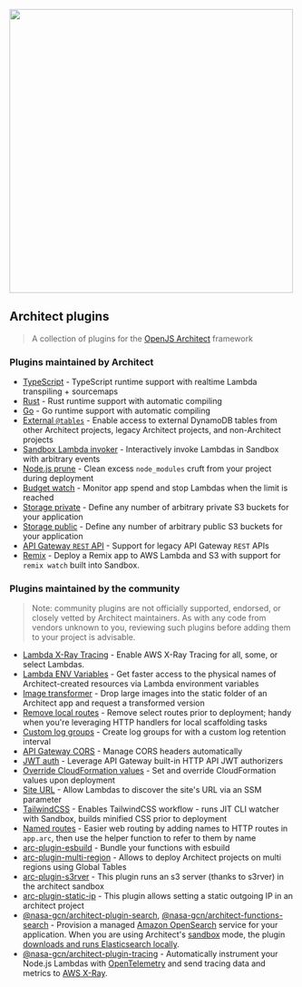 [<img src="https://assets.arc.codes/architect-logo-500b@2x.png" width=500>](https://github.com/architect/plugins)

## Architect plugins

> A collection of plugins for the [OpenJS Architect](https://arc.codes) framework


### Plugins maintained by Architect

- [TypeScript](https://www.npmjs.com/package/@architect/plugin-typescript) - TypeScript runtime support with realtime Lambda transpiling + sourcemaps
- [Rust](https://www.npmjs.com/package/@architect/plugin-rust) - Rust runtime support with automatic compiling
- [Go](https://www.npmjs.com/package/@architect/plugin-go) - Go runtime support with automatic compiling
- [External `@tables`](https://www.npmjs.com/package/@architect/plugin-external-tables) - Enable access to external DynamoDB tables from other Architect projects, legacy Architect projects, and non-Architect projects
- [Sandbox Lambda invoker](https://www.npmjs.com/package/@architect/plugin-lambda-invoker) - Interactively invoke Lambdas in Sandbox with arbitrary events
- [Node.js prune](https://www.npmjs.com/package/@architect/plugin-node-prune) - Clean excess `node_modules` cruft from your project during deployment
- [Budget watch](https://www.npmjs.com/package/@architect/plugin-budget-watch) - Monitor app spend and stop Lambdas when the limit is reached
- [Storage private](https://www.npmjs.com/package/@architect/plugin-storage-private) - Define any number of arbitrary private S3 buckets for your application
- [Storage public](https://www.npmjs.com/package/@architect/plugin-storage-public) - Define any number of arbitrary public S3 buckets for your application
- [API Gateway `REST` API](https://www.npmjs.com/package/@architect/plugin-rest-api) - Support for legacy API Gateway `REST` APIs
- [Remix](https://www.npmjs.com/package/@architect/plugin-remix) - Deploy a Remix app to AWS Lambda and S3 with support for `remix watch` built into Sandbox.


### Plugins maintained by the community

> Note: community plugins are not officially supported, endorsed, or closely vetted by Architect maintainers. As with any code from vendors unknown to you, reviewing such plugins before adding them to your project is advisable.

- [Lambda X-Ray Tracing](https://www.npmjs.com/package/arc-plugin-add-xray) - Enable AWS X-Ray Tracing for all, some, or select Lambdas.
- [Lambda ENV Variables](https://www.npmjs.com/package/arc-plugin-lambda-env) - Get faster access to the physical names of Architect-created resources via Lambda environment variables
- [Image transformer](https://www.npmjs.com/package/@ryanbethel/arc-image-plugin) - Drop large images into the static folder of an Architect app and request a transformed version
- [Remove local routes](https://www.npmjs.com/package/herschel666-arc-macros-remove-local-routes) - Remove select routes prior to deployment; handy when you're leveraging HTTP handlers for local scaffolding tasks
- [Custom log groups](https://www.npmjs.com/package/herschel666-arc-macros-custom-log-groups) - Create log groups for with a custom log retention interval
- [API Gateway CORS](https://www.npmjs.com/package/@copper/macro-apig-cors) - Manage CORS headers automatically
- [JWT auth](https://www.npmjs.com/package/arc-macro-jwt) - Leverage API Gateway built-in HTTP API JWT authorizers
- [Override CloudFormation values](https://www.npmjs.com/package/@yodata/arc-macro-set-cf-value) - Set and override CloudFormation values upon deployment
- [Site URL](https://www.npmjs.com/package/arc-macro-site-url) - Allow Lambdas to discover the site's URL via an SSM parameter
- [TailwindCSS](https://www.npmjs.com/package/arc-plugin-tailwindcss) - Enables TailwindCSS workflow - runs JIT CLI watcher with Sandbox, builds minified CSS prior to deployment
- [Named routes](https://www.npmjs.com/package/arc-plugin-named-routes) - Easier web routing by adding names to HTTP routes in `app.arc`, then use the helper function to refer to them by name
- [arc-plugin-esbuild](https://www.npmjs.com/package/arc-plugin-esbuild) - Bundle your functions with esbuild
- [arc-plugin-multi-region](https://www.npmjs.com/package/@ticketplushq/arc-plugin-multi-region) - Allows to deploy Architect projects on multi regions using Global Tables
- [arc-plugin-s3rver](https://www.npmjs.com/package/@ticketplushq/arc-plugin-s3rver) - This plugin runs an s3 server (thanks to s3rver) in the architect sandbox
- [arc-plugin-static-ip](https://www.npmjs.com/package/@ticketplushq/arc-plugin-static-ip) - This plugin allows setting a static outgoing IP in an architect project
- [@nasa-gcn/architect-plugin-search](https://www.npmjs.com/package/@nasa-gcn/architect-plugin-search), [@nasa-gcn/architect-functions-search](https://www.npmjs.com/package/@nasa-gcn/architect-functions-search) - Provision a managed [Amazon OpenSearch](https://aws.amazon.com/opensearch-service/) service for your application. When you are using Architect's [sandbox](https://arc.codes/docs/en/reference/cli/sandbox) mode, the plugin [downloads and runs Elasticsearch locally](https://www.elastic.co/guide/en/elasticsearch/reference/current/install-elasticsearch.html#elasticsearch-install-packages).
- [@nasa-gcn/architect-plugin-tracing](https://www.npmjs.com/package/@nasa-gcn/architect-plugin-tracing) - Automatically instrument your Node.js Lambdas with [OpenTelemetry](https://opentelemetry.io) and send tracing data and metrics to [AWS X-Ray](https://aws.amazon.com/xray/).
